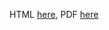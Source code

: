 HTML [here](https://htmlpreview.github.io/?https://github.com/emmaSkarstein/resume_skarstein/blob/master/resume.html),
PDF [here](https://docs.google.com/viewer?url=${https://github.com/emmaSkarstein/resume_skarstein/blob/master/resume.pdf})
